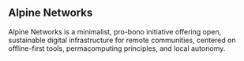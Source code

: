 
## Alpine Networks

Alpine Networks is a minimalist, pro-bono initiative offering open, 
sustainable digital infrastructure for remote communities, centered on 
offline-first tools, permacomputing principles, and local autonomy.

